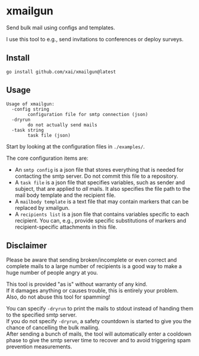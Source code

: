 # xmailgun
Send bulk mail using configs and templates.

I use this tool to e.g., send invitations to conferences or deploy surveys.

## Install
```
go install github.com/xai/xmailgun@latest
```

## Usage
```
Usage of xmailgun:
  -config string
    	configuration file for smtp connection (json)
  -dryrun
    	do not actually send mails
  -task string
    	task file (json)
```

Start by looking at the configuration files in `./examples/`.

The core configuration items are:
* An `smtp config` is a json file that stores everything that is needed for contacting the smtp server. Do not commit this file to a repository.
* A `task file` is a json file that specifies variables, such as sender and subject, that are applied to *all* mails. It also specifies the file path to the mail body template and the recipient file.
* A `mailbody template` is a text file that may contain markers that can be replaced by xmailgun.
* A `recipients list` is a json file that contains variables specific to each recipient. You can, e.g., provide specific substitutions of markers and recipient-specific attachments in this file.

## Disclaimer
Please be aware that sending broken/incomplete or even correct and complete mails to a large number of recipients is a good way to make a huge number of people angry at you.

This tool is provided "as is" without warranty of any kind.  
If it damages anything or causes trouble, this is entirely your problem.  
Also, do not abuse this tool for spamming!

You can specify `-dryrun` to print the mails to stdout instead of handing them to the specified smtp server.  
If you do not specify `-dryrun`, a safety countdown is started to give you the chance of cancelling the bulk mailing.  
After sending a bunch of mails, the tool will automatically enter a cooldown phase to give the smtp server time to recover and to avoid triggering spam prevention measurements.

